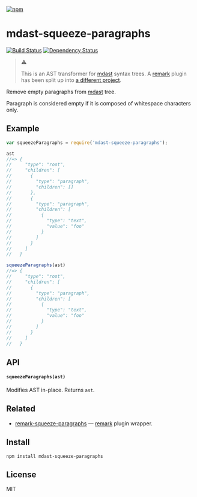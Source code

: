 [![npm](https://nodei.co/npm/mdast-squeeze-paragraphs.png)](https://npmjs.com/package/mdast-squeeze-paragraphs)

# mdast-squeeze-paragraphs

[![Build Status][travis-badge]][travis] [![Dependency Status][david-badge]][david]

> :warning:
>
> This is an AST transformer for [mdast] syntax trees. A [remark] plugin has been split up into [a different project][remark-squeeze-paragraphs].

Remove empty paragraphs from [mdast] tree.

Paragraph is considered empty if it is composed of whitespace characters only.

[mdast]: https://github.com/wooorm/mdast
[remark]: https://github.com/wooorm/remark
[remark-squeeze-paragraphs]: https://github.com/eush77/remark-squeeze-paragraphs

[travis]: https://travis-ci.org/eush77/mdast-squeeze-paragraphs
[travis-badge]: https://travis-ci.org/eush77/mdast-squeeze-paragraphs.svg
[david]: https://david-dm.org/eush77/mdast-squeeze-paragraphs
[david-badge]: https://david-dm.org/eush77/mdast-squeeze-paragraphs.png

## Example

```js
var squeezeParagraphs = require('mdast-squeeze-paragraphs');

ast
//=> {
//     "type": "root",
//     "children": [
//       {
//         "type": "paragraph",
//         "children": []
//       },
//       {
//         "type": "paragraph",
//         "children": [
//           {
//             "type": "text",
//             "value": "foo"
//           }
//         ]
//       }
//     ]
//   }

squeezeParagraphs(ast)
//=> {
//     "type": "root",
//     "children": [
//       {
//         "type": "paragraph",
//         "children": [
//           {
//             "type": "text",
//             "value": "foo"
//           }
//         ]
//       }
//     ]
//   }
```

## API

#### `squeezeParagraphs(ast)`

Modifies AST in-place. Returns `ast`.

## Related

- [remark-squeeze-paragraphs] — [remark] plugin wrapper.

## Install

```
npm install mdast-squeeze-paragraphs
```

## License

MIT
